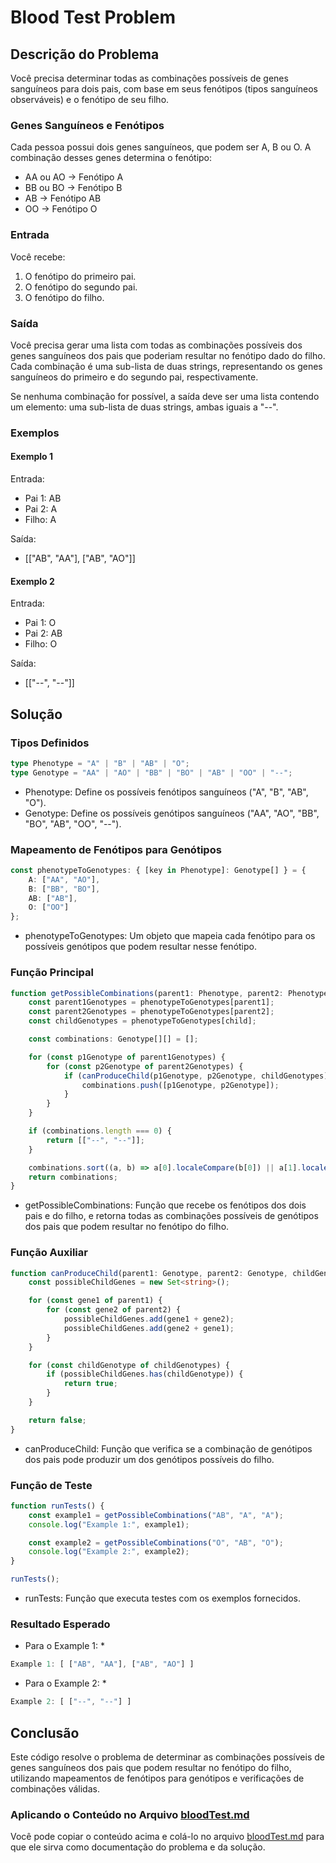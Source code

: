 # Blood Test Problem

## Descrição do Problema

Você precisa determinar todas as combinações possíveis de genes sanguíneos para dois pais, com base em seus fenótipos (tipos sanguíneos observáveis) e o fenótipo de seu filho.

### Genes Sanguíneos e Fenótipos

Cada pessoa possui dois genes sanguíneos, que podem ser A, B ou O. A combinação desses genes determina o fenótipo:
- AA ou AO -> Fenótipo A
- BB ou BO -> Fenótipo B
- AB -> Fenótipo AB
- OO -> Fenótipo O

### Entrada

Você recebe:
1. O fenótipo do primeiro pai.
2. O fenótipo do segundo pai.
3. O fenótipo do filho.

### Saída

Você precisa gerar uma lista com todas as combinações possíveis dos genes sanguíneos dos pais que poderiam resultar no fenótipo dado do filho. Cada combinação é uma sub-lista de duas strings, representando os genes sanguíneos do primeiro e do segundo pai, respectivamente.

Se nenhuma combinação for possível, a saída deve ser uma lista contendo um elemento: uma sub-lista de duas strings, ambas iguais a "--".

### Exemplos

#### Exemplo 1
Entrada:
- Pai 1: AB
- Pai 2: A
- Filho: A

Saída:
- [["AB", "AA"], ["AB", "AO"]]

#### Exemplo 2
Entrada:
- Pai 1: O
- Pai 2: AB
- Filho: O

Saída:
- [["--", "--"]]

## Solução

### Tipos Definidos

```typescript
type Phenotype = "A" | "B" | "AB" | "O";
type Genotype = "AA" | "AO" | "BB" | "BO" | "AB" | "OO" | "--";
```

- Phenotype: Define os possíveis fenótipos sanguíneos ("A", "B", "AB", "O").
- Genotype: Define os possíveis genótipos sanguíneos ("AA", "AO", "BB", "BO", "AB", "OO", "--").

### Mapeamento de Fenótipos para Genótipos

```typescript
const phenotypeToGenotypes: { [key in Phenotype]: Genotype[] } = {
    A: ["AA", "AO"],
    B: ["BB", "BO"],
    AB: ["AB"],
    O: ["OO"]
};
```

- phenotypeToGenotypes: Um objeto que mapeia cada fenótipo para os possíveis genótipos que podem resultar nesse fenótipo.

### Função Principal

```typescript
function getPossibleCombinations(parent1: Phenotype, parent2: Phenotype, child: Phenotype): Genotype[][] {
    const parent1Genotypes = phenotypeToGenotypes[parent1];
    const parent2Genotypes = phenotypeToGenotypes[parent2];
    const childGenotypes = phenotypeToGenotypes[child];

    const combinations: Genotype[][] = [];

    for (const p1Genotype of parent1Genotypes) {
        for (const p2Genotype of parent2Genotypes) {
            if (canProduceChild(p1Genotype, p2Genotype, childGenotypes)) {
                combinations.push([p1Genotype, p2Genotype]);
            }
        }
    }

    if (combinations.length === 0) {
        return [["--", "--"]];
    }

    combinations.sort((a, b) => a[0].localeCompare(b[0]) || a[1].localeCompare(b[1]));
    return combinations;
}
```

- getPossibleCombinations: Função que recebe os fenótipos dos dois pais e do filho, e retorna todas as combinações possíveis de genótipos dos pais que podem resultar no fenótipo do filho.

### Função Auxiliar

```typescript
function canProduceChild(parent1: Genotype, parent2: Genotype, childGenotypes: Genotype[]): boolean {
    const possibleChildGenes = new Set<string>();

    for (const gene1 of parent1) {
        for (const gene2 of parent2) {
            possibleChildGenes.add(gene1 + gene2);
            possibleChildGenes.add(gene2 + gene1);
        }
    }

    for (const childGenotype of childGenotypes) {
        if (possibleChildGenes.has(childGenotype)) {
            return true;
        }
    }

    return false;
}
```

- canProduceChild: Função que verifica se a combinação de genótipos dos pais pode produzir um dos genótipos possíveis do filho.

### Função de Teste

```typescript
function runTests() {
    const example1 = getPossibleCombinations("AB", "A", "A");
    console.log("Example 1:", example1);

    const example2 = getPossibleCombinations("O", "AB", "O");
    console.log("Example 2:", example2);
}

runTests();
```
- runTests: Função que executa testes com os exemplos fornecidos.

### Resultado Esperado

* Para o Example 1: *

```typescript
Example 1: [ ["AB", "AA"], ["AB", "AO"] ]
```

* Para o Example 2: *
```typescript
Example 2: [ ["--", "--"] ]
```

## Conclusão

Este código resolve o problema de determinar as combinações possíveis de genes sanguíneos dos pais que podem resultar no fenótipo do filho, utilizando mapeamentos de fenótipos para genótipos e verificações de combinações válidas.


### Aplicando o Conteúdo no Arquivo [bloodTest.md](http://_vscodecontentref_/2)

Você pode copiar o conteúdo acima e colá-lo no arquivo [bloodTest.md](http://_vscodecontentref_/3) para que ele sirva como documentação do problema e da solução.